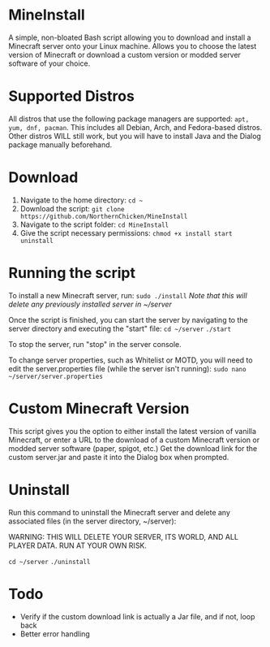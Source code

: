 # MineInstall
A simple, non-bloated Bash script allowing you to download and install a Minecraft server onto your Linux machine. Allows you to choose the latest version of Minecraft or download a custom version or modded server software of your choice.

# Supported Distros
All distros that use the following package managers are supported:
```apt, yum, dnf, pacman```. This includes all Debian, Arch, and Fedora-based distros.
Other distros WILL still work, but you will have to install Java and the Dialog package manually beforehand.

# Download
1. Navigate to the home directory: ```cd ~```
2. Download the script: ```git clone https://github.com/NorthernChicken/MineInstall```
3. Navigate to the script folder: ```cd MineInstall```
4. Give the script necessary permissions: ```chmod +x install start uninstall```

# Running the script
To install a new Minecraft server, run:
```sudo ./install```
*Note that this will delete any previously installed server in ~/server*

Once the script is finished, you can start the server by navigating to the server directory and executing the "start" file:
```cd ~/server```
```./start```

To stop the server, run "stop" in the server console.

To change server properties, such as Whitelist or MOTD, you will need to edit the server.properties file (while the server isn't running):
```sudo nano ~/server/server.properties```

# Custom Minecraft Version

This script gives you the option to either install the latest version of vanilla Minecraft, or enter a URL to the download of a custom Minecraft version or modded server software (paper, spigot, etc.) Get the download link for the custom server.jar and paste it into the Dialog box when prompted.

# Uninstall
Run this command to uninstall the Minecraft server and delete any associated files (in the server directory, ~/server):

WARNING: THIS WILL DELETE YOUR SERVER, ITS WORLD, AND ALL PLAYER DATA. RUN AT YOUR OWN RISK.

```cd ~/server```
```./uninstall```

# Todo
* Verify if the custom download link is actually a Jar file, and if not, loop back
* Better error handling

